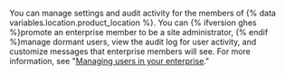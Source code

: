 You can manage settings and audit activity for the members of {% data variables.location.product_location %}. You can {% ifversion ghes %}promote an enterprise member to be a site administrator, {% endif %}manage dormant users, view the audit log for user activity, and customize messages that enterprise members will see. For more information, see "[Managing users in your enterprise](/admin/user-management/managing-users-in-your-enterprise)."
